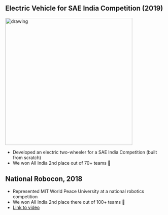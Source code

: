 ## Electric Vehicle for SAE India Competition (2019)

<img src="https://github.com/shivamtrip/electric-vehicle-robocon/assets/66013750/779a6640-b034-4588-a680-6b3a6b27c779=100x20" alt="drawing" width="400"/>

- Developed an electric two-wheeler for a SAE India Competition (built from scratch)
- We won All India 2nd place out of 70+ teams 🥇


## National Robocon, 2018

- Represented MIT World Peace University at a national robotics competition
- We won All India 2nd place there out of 100+ teams 🥇
- [Link to video](https://drive.google.com/file/d/1yA5pa6mNEF1CQSg8t5VJEGIDD179LfGB/view?usp=sharing) 
